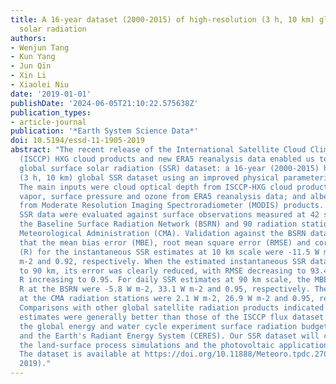 ```yaml
---
title: A 16-year dataset (2000-2015) of high-resolution (3 h, 10 km) global surface
  solar radiation
authors:
- Wenjun Tang
- Kun Yang
- Jun Qin
- Xin Li
- Xiaolei Niu
date: '2019-01-01'
publishDate: '2024-06-05T21:10:22.575638Z'
publication_types:
- article-journal
publication: '*Earth System Science Data*'
doi: 10.5194/essd-11-1905-2019
abstract: "The recent release of the International Satellite Cloud Climatology Project
  (ISCCP) HXG cloud products and new ERA5 reanalysis data enabled us to produce a
  global surface solar radiation (SSR) dataset: a 16-year (2000-2015) high-resolution
  (3 h, 10 km) global SSR dataset using an improved physical parameterization scheme.
  The main inputs were cloud optical depth from ISCCP-HXG cloud products; the water
  vapor, surface pressure and ozone from ERA5 reanalysis data; and albedo and aerosol
  from Moderate Resolution Imaging Spectroradiometer (MODIS) products. The estimated
  SSR data were evaluated against surface observations measured at 42 stations of
  the Baseline Surface Radiation Network (BSRN) and 90 radiation stations of the China
  Meteorological Administration (CMA). Validation against the BSRN data indicated
  that the mean bias error (MBE), root mean square error (RMSE) and correlation coefficient
  (R) for the instantaneous SSR estimates at 10 km scale were -11.5 W m-2, 113.5 W
  m-2 and 0.92, respectively. When the estimated instantaneous SSR data were upscaled
  to 90 km, its error was clearly reduced, with RMSE decreasing to 93.4 W m-2 and
  R increasing to 0.95. For daily SSR estimates at 90 km scale, the MBE, RMSE and
  R at the BSRN were -5.8 W m-2, 33.1 W m-2 and 0.95, respectively. These error metrics
  at the CMA radiation stations were 2.1 W m-2, 26.9 W m-2 and 0.95, respectively.
  Comparisons with other global satellite radiation products indicated that our SSR
  estimates were generally better than those of the ISCCP flux dataset (ISCCP-FD),
  the global energy and water cycle experiment surface radiation budget (GEWEX-SRB),
  and the Earth's Radiant Energy System (CERES). Our SSR dataset will contribute to
  the land-surface process simulations and the photovoltaic applications in the future.
  The dataset is available at https://doi.org/10.11888/Meteoro.tpdc.270112 (Tang,
  2019)."
---
```


